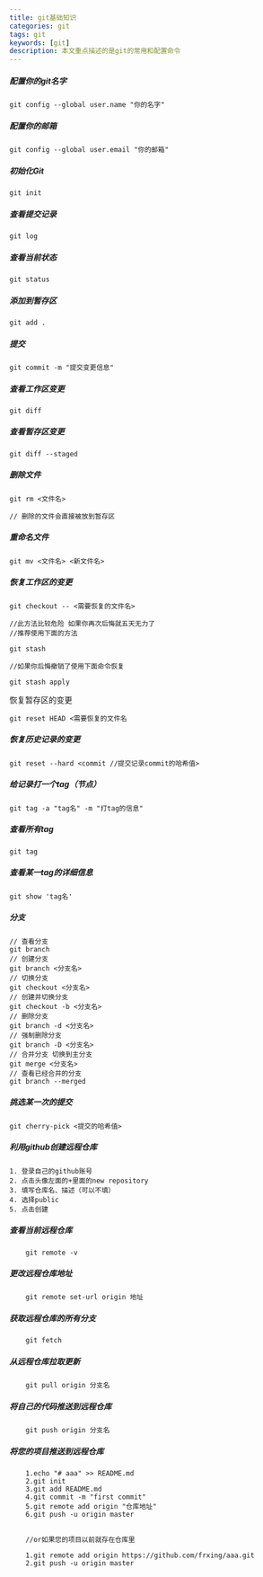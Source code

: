```yaml
---
title: git基础知识
categories: git 
tags: git
keywords: [git]
description: 本文重点描述的是git的常用和配置命令
---
```

##### 配置你的git名字

```
git config --global user.name "你的名字"
```
##### 配置你的邮箱

```
git config --global user.email "你的邮箱"
```
##### 初始化Git

```
git init
```
##### 查看提交记录

```
git log
```
##### 查看当前状态

```
git status
```
##### 添加到暂存区

```
git add .
```
##### 提交

```
git commit -m "提交变更信息"
```
##### 查看工作区变更

```
git diff
```
##### 查看暂存区变更

```
git diff --staged
```
##### 删除文件

```
git rm <文件名>

// 删除的文件会直接被放到暂存区
```
##### 重命名文件

```
git mv <文件名> <新文件名>
```
##### 恢复工作区的变更

```
git checkout -- <需要恢复的文件名>

//此方法比较危险 如果你再次后悔就五天无力了   
//推荐使用下面的方法

git stash

//如果你后悔撤销了使用下面命令恢复
 
git stash apply
```
 恢复暂存区的变更

```
git reset HEAD <需要恢复的文件名
```

##### 恢复历史记录的变更

```
git reset --hard <commit //提交记录commit的哈希值>
```
##### 给记录打一个tag（节点）

```
git tag -a "tag名" -m "打tag的信息"
```
##### 查看所有tag

```
git tag
```
##### 查看某一tag的详细信息

```
git show 'tag名'
```
##### 分支

```
// 查看分支
git branch
// 创建分支
git branch <分支名>
// 切换分支
git checkout <分支名>
// 创建并切换分支
git checkout -b <分支名>
// 删除分支
git branch -d <分支名>
// 强制删除分支
git branch -D <分支名>
// 合并分支 切换到主分支
git merge <分支名>
// 查看已经合并的分支
git branch --merged

```
##### 挑选某一次的提交

```
git cherry-pick <提交的哈希值>
```

##### 利用github创建远程仓库
    1. 登录自己的github账号
    2. 点击头像左面的+里面的new repository
    3. 填写仓库名、描述（可以不填）
    4. 选择public
    5. 点击创建
##### 查看当前远程仓库
    
```
    git remote -v
```
    
##### 更改远程仓库地址

```
    git remote set-url origin 地址
```

##### 获取远程仓库的所有分支
    
```
    git fetch 
```
    
##### 从远程仓库拉取更新

``` 
    git pull origin 分支名
```
##### 将自己的代码推送到远程仓库
    
```
    git push origin 分支名
```
##### 将您的项目推送到远程仓库
```
    1.echo "# aaa" >> README.md
    2.git init
    3.git add README.md
    4.git commit -m "first commit"
    5.git remote add origin "仓库地址"
    6.git push -u origin master

    
    //or如果您的项目以前就存在仓库里
    
    1.git remote add origin https://github.com/frxing/aaa.git
    2.git push -u origin master
```  